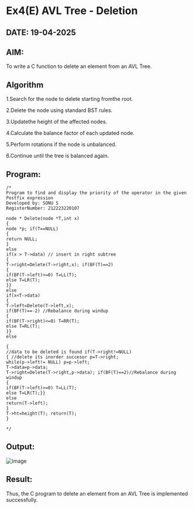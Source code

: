 # Ex4(E) AVL Tree - Deletion
## DATE: 19-04-2025
## AIM:
To write a C function to delete an element from an AVL Tree.
## Algorithm

1.Search for the node to delete starting fromthe root.

2.Delete the node using standard BST rules.

3.Updatethe height of the affected nodes.

4.Calculate the balance factor of each updated node.

5.Perform rotations if the node is unbalanced.

6.Continue until the tree is balanced again.

## Program:
```
/*
Program to find and display the priority of the operator in the given Postfix expression
Developed by: SONU S
RegisterNumber: 212223220107

node * Delete(node *T,int x)
{
node *p; if(T==NULL)
{
return NULL;
}
else
if(x > T->data) // insert in right subtree
{
T->right=Delete(T->right,x); if(BF(T)==2)
{
if(BF(T->left)>=0) T=LL(T);
else T=LR(T);
}}
else
if(x<T->data)
{
T->left=Delete(T->left,x);
if(BF(T)==-2) //Rebalance during windup
{
if(BF(T->right)<=0) T=RR(T);
else T=RL(T);
}}
else

{
//data to be deleted is found if(T->right!=NULL)
{ //delete its inorder succesor p=T->right;
while(p->left!= NULL) p=p->left;
T->data=p->data;
T->right=Delete(T->right,p->data); if(BF(T)==2)//Rebalance during windup
{
if(BF(T->left)>=0) T=LL(T);
else T=LR(T);}}
else
return(T->left);
}
T->ht=height(T); return(T);
}
  
*/
```

## Output:
![image](https://github.com/user-attachments/assets/56592abb-1a4d-46d7-83ae-97c154d13430)



## Result:
Thus, the C program to delete an element from an AVL Tree is implemented successfully.
